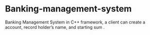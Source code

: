 # Banking-management-system
Banking Management System in C++ framework, a client can create a account, record holder’s name, and starting sum .
